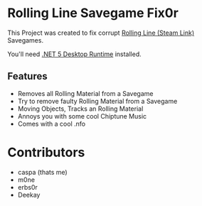 # Rolling Line Savegame Fix0r

This Project was created to fix corrupt [Rolling Line (Steam Link)](https://store.steampowered.com/app/754150/Rolling_Line/ "Rolling Line Steam") Savegames.

You'll need [.NET 5 Desktop Runtime](https://dotnet.microsoft.com/download/dotnet/5.0) installed.

## Features
- Removes all Rolling Material from a Savegame
- Try to remove faulty Rolling Material from a Savegame
- Moving Objects, Tracks an Rolling Material
- Annoys you with some cool Chiptune Music
- Comes with a cool .nfo

# Contributors
- caspa (thats me)
- m0ne
- erbs0r
- Deekay
